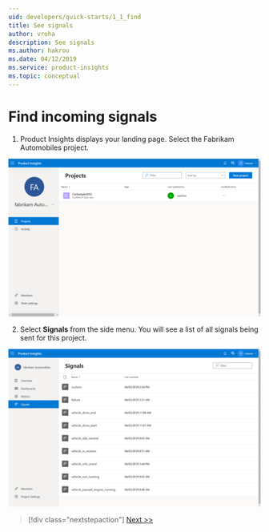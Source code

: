 ```yaml
---
uid: developers/quick-starts/1_1_find
title: See signals
author: vroha
description: See signals
ms.author: hakrou
ms.date: 04/12/2019
ms.service: product-insights
ms.topic: conceptual
---
```


# Find incoming signals

1. Product Insights displays your landing page. Select the Fabrikam Automobiles project. 

![Landing page](1_FabrikamPage.PNG)

2. Select **Signals** from the side menu. You will see a list of all signals being sent for this project. 

![Signals page](1_Signals.PNG)

> [!div class="nextstepaction"]
> [Next >>](1_2_examine.md)



